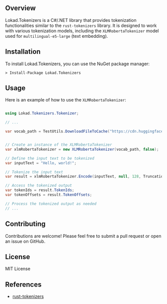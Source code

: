## Overview

Lokad.Tokenizers is a C#/.NET library that provides tokenization functionalities similar to the `rust-tokenizers` library. It is designed to work with various tokenization models, including the `XLMRobertaTokenizer` model used for `multilingual-e5-large` (text embedding).

## Installation

To install Lokad.Tokenizers, you can use the NuGet package manager:

```
> Install-Package Lokad.Tokenizers
```

## Usage

Here is an example of how to use the `XLMRobertaTokenizer`:

```csharp

using Lokad.Tokenizers.Tokenizer;

// ...

var vocab_path = TestUtils.DownloadFileToCache("https://cdn.huggingface.co/xlm-roberta-large-finetuned-conll03-english-sentencepiece.bpe.model");


// Create an instance of the XLMRobertaTokenizer
var xlmRobertaTokenizer = new XLMRobertaTokenizer(vocab_path, false);

// Define the input text to be tokenized
var inputText = "Hello, world!";

// Tokenize the input text
var result = xlmRobertaTokenizer.Encode(inputText, null, 128, TruncationStrategy.LongestFirst, 0);

// Access the tokenized output
var tokenIds = result.TokenIds;
var tokenOffsets = result.TokenOffsets;

// Process the tokenized output as needed
// ...

```



## Contributing

Contributions are welcome! Please feel free to submit a pull request or open an issue on GitHub.

## License

MIT License

## References

- [rust-tokenizers](https://github.com/guillaume-be/rust-tokenizers)
